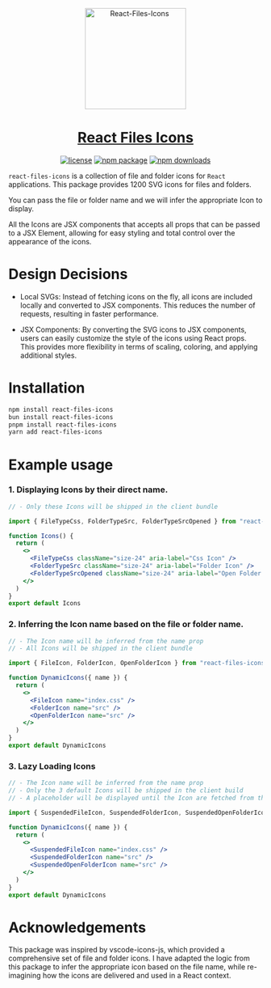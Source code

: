 <p align="center">
  <a href="https://github.com/MohamedTahaAmer/react-files-icons">
    <img src="https://utfs.io/f/b9b8de02-2d81-431a-8b09-199f3f24e224-8ndh56.svg" alt="React-Files-Icons" width="200">
  </a>
  <a href="https://github.com/MohamedTahaAmer/react-files-icons">
  <h1 align="center">React Files Icons</h1>
  </a>
</p>

<p align="center">
  <a href="https://github.com/MohamedTahaAmer/react-files-icons/blob/main/LICENSE"><img src="https://img.shields.io/npm/l/react-files-icons" alt="license"></a>
  <a href="https://www.npmjs.com/package/react-files-icons"><img src="https://img.shields.io/npm/v/react-files-icons" alt="npm package"></a>
  <a href="https://www.npmjs.com/package/react-files-icons"><img src="https://img.shields.io/npm/dw/react-files-icons" alt="npm downloads"></a>
</p>

`react-files-icons` is a collection of file and folder icons for `React` applications. This package provides 1200 SVG icons for files and folders.

You can pass the file or folder name and we will infer the appropriate Icon to display.

All the Icons are JSX components that accepts all props that can be passed to a JSX Element, allowing for easy styling and total control over the appearance of the icons.

# Design Decisions

- Local SVGs: Instead of fetching icons on the fly, all icons are included locally and converted to JSX components. This reduces the number of requests, resulting in faster performance.

- JSX Components: By converting the SVG icons to JSX components, users can easily customize the style of the icons using React props. This provides more flexibility in terms of scaling, coloring, and applying additional styles.

# Installation

```bash
npm install react-files-icons
bun install react-files-icons
pnpm install react-files-icons
yarn add react-files-icons
```

# Example usage

### 1. Displaying Icons by their direct name.

```jsx
// - Only these Icons will be shipped in the client bundle

import { FileTypeCss, FolderTypeSrc, FolderTypeSrcOpened } from "react-files-icons/icons"

function Icons() {
  return (
    <>
      <FileTypeCss className="size-24" aria-label="Css Icon" />
      <FolderTypeSrc className="size-24" aria-label="Folder Icon" />
      <FolderTypeSrcOpened className="size-24" aria-label="Open Folder Icon" />
    </>
  )
}
export default Icons
```

### 2. Inferring the Icon name based on the file or folder name.

```jsx
// - The Icon name will be inferred from the name prop
// - All Icons will be shipped in the client bundle

import { FileIcon, FolderIcon, OpenFolderIcon } from "react-files-icons"

function DynamicIcons({ name }) {
  return (
    <>
      <FileIcon name="index.css" />
      <FolderIcon name="src" />
      <OpenFolderIcon name="src" />
    </>
  )
}
export default DynamicIcons
```

### 3. Lazy Loading Icons

```jsx
// - The Icon name will be inferred from the name prop
// - Only the 3 default Icons will be shipped in the client build
// - A placeholder will be displayed until the Icon are fetched from the server after the initial render

import { SuspendedFileIcon, SuspendedFolderIcon, SuspendedOpenFolderIcon } from "react-files-icons/suspended"

function DynamicIcons({ name }) {
  return (
    <>
      <SuspendedFileIcon name="index.css" />
      <SuspendedFolderIcon name="src" />
      <SuspendedOpenFolderIcon name="src" />
    </>
  )
}
export default DynamicIcons
```

# Acknowledgements

This package was inspired by vscode-icons-js, which provided a comprehensive set of file and folder icons. I have adapted the logic from this package to infer the appropriate icon based on the file name, while re-imagining how the icons are delivered and used in a React context.
